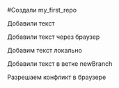 #Создали my_first_repo

Добавили текст

Добавили текст через браузер

Добавим текст локально

Добавили текст в ветке newBranch

Разрешаем конфликт в браузере
